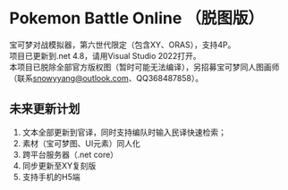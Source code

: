 # Pokemon Battle Online （脱图版）

宝可梦对战模拟器，第六世代限定（包含XY、ORAS），支持4P。  
项目已更新到.net 4.8，请用Visual Studio 2022打开。  
本项目已脱除全部官方版权图（暂时可能无法编译），另招募宝可梦同人图画师（联系<snowyyang@outlook.com>、QQ368487858）。

## 未来更新计划
1. 文本全部更新到官译，同时支持编队时输入民译快速检索；
1. 素材（宝可梦图、UI元素）同人化
1. 跨平台服务器（.net core）
1. 同步更新至XY复刻版
1. 支持手机的H5端
